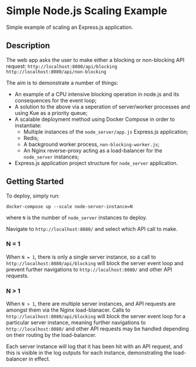 # Simple Node.js Scaling Example

Simple example of scaling an Express.js application.

## Description

The web app asks the user to make either a blocking or non-blocking API request:
`http://localhost:8080/api/blocking`
`http://localhost:8080/api/non-blocking`

The aim is to demonstrate a number of things:

* An example of a CPU intensive blocking operation in node.js and its consequences for the event loop;
* A solution to the above via a seperation of server/worker processes and using Kue as a priority queue;
* A scalable deployment method using Docker Compose in order to instantiate:
  * Multiple instances of the `node_server/app.js` Express.js application;
  * Redis;
  * A background worker process, `non-blocking-worker.js`;
  * An Nginx reverse-proxy acting as a load-balancer for the `node_server` instances;
* Express.js application project structure for `node_server` application.

## Getting Started

To deploy, simply run:
```
docker-compose up --scale node-server-instance=N
```
where `N` is the number of `node_server` instances to deploy.

Navigate to `http://localhost:8080/` and select which API call to make.

### N = 1

When `N = 1`, there is only a single server instance, so a call to `http://localhost:8080/api/blocking`
will block the server event loop and prevent further navigations to `http://localhost:8080/` and other API requests.

### N > 1

When `N > 1`, there are multiple server instances, and API requests are amongst them via
the Nginx load-blanacer. Calls to `http://localhost:8080/api/blocking` will block the server
event loop for a particular server instance, meaning further navigations to `http://localhost:8080/` and other
API requests may be handled depending on their routing by the load-balancer.

Each server instance will log that it has been hit with an API request, and this is visible in the log outputs
for each instance, demonstrating the load-balancer in effect.

